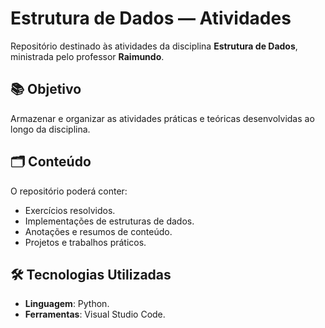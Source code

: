 # Estrutura de Dados — Atividades

Repositório destinado às atividades da disciplina **Estrutura de Dados**, ministrada pelo professor **Raimundo**.

## 📚 Objetivo

Armazenar e organizar as atividades práticas e teóricas desenvolvidas ao longo da disciplina.

## 🗂 Conteúdo

O repositório poderá conter:

* Exercícios resolvidos.
* Implementações de estruturas de dados.
* Anotações e resumos de conteúdo.
* Projetos e trabalhos práticos.

## 🛠 Tecnologias Utilizadas

* **Linguagem**: Python.
* **Ferramentas**: Visual Studio Code.
